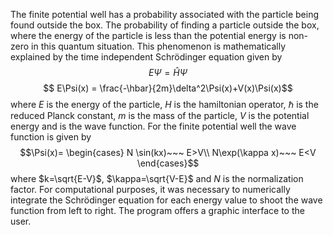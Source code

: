 The finite potential well has a probability associated with the particle being found outside the box. The probability of finding a particle outside the box, where the energy of the particle is less than the potential energy is non-zero in this quantum situation. This phenomenon is mathematically explained by the time independent Schrödinger equation given by
$$	E\Psi = \hat{H}\Psi$$
$$ E\Psi(x) = \frac{-\hbar}{2m}\delta^2\Psi(x)+V(x)\Psi(x)$$
where $E$ is the energy of the particle, $H$ is the hamiltonian operator, $\hbar$ is the reduced Planck constant, $m$ is the mass of the particle, $V$ is the potential energy and is the wave function. For the finite potential well the wave function is given by
$$\Psi(x)=
\begin{cases}
	N \sin(kx)~~~ E>V\\
	N\exp(\kappa x)~~~ E<V	
\end{cases}$$
where $k=\sqrt{E-V}$, $\kappa=\sqrt{V-E}$ and $N$ is the normalization factor. For computational purposes, it was necessary to numerically integrate the Schrödinger equation for each energy value to shoot the wave function from left to right. The program offers a graphic interface to the user.